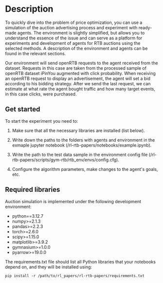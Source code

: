 # Description

To quickly dive into the problem of price optimization, you can use a simulation of the auction advertising process and experiment with ready-made agents. The environment is slightly simplified, but allows you to understand the essence of the issue and can serve as a platform for experiments and development of agents for RTB auctions using the selected methods. A description of the environment and agents can be found in the relevant sections.

Our environment will send openRTB requests to the agent received from the dataset. Requests in this case are taken from the processed sample of openRTB dataset iPinYou augmented with click probability. When receiving an openRTB request to display an advertisement, the agent will set a bid according to his bidding strategy.
After we send the last request, we can estimate at what rate the agent bought traffic and how many target events, in this case clicks, were purchased.

## Get started

To start the experiment you need to:
1) Make sure that all the necessary libraries are installed (list below).

2) Write down the paths to the folders with agents and environment in the exmaple jupyter notebook (/rl-rtb-papers/notebooks/example.ipynb).

3) Write the path to the test data sample in the environment config file (/rl-rtb-papers/scripts/gym-rtb/rtb_env/envs/config.cfg).

4) Configure the algorithm parameters, make changes to the agent's goals, etc.

## Required libraries

Auction simulation is implemented under the following development environment:

- python==3.12.7
- numpy>=2.1.3
- pandas>=2.2.3
- torch>=2.6.0
- scipy>=1.15.0
- matplotlib>=3.9.2
- gymnasium>=1.0.0
- pyarrow>=19.0.0

The requirements.txt file should list all Python libraries that your notebooks depend on, and they will be installed using:
```python3
pip install -r /path/to/rl_papers/rl-rtb-papers/requirements.txt
```